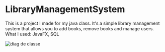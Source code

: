 # LibraryManagementSystem
This is a project I made for my java  class. It's a simple library management system that allows you to add books, remove books and manage users. 
What I used: JavaFX, SQL


![diag de classe](https://github.com/sarrasoussia/LibraryManagementSystem/assets/52163754/ff9f589e-3447-454a-87ac-1982d3a31fa3)
